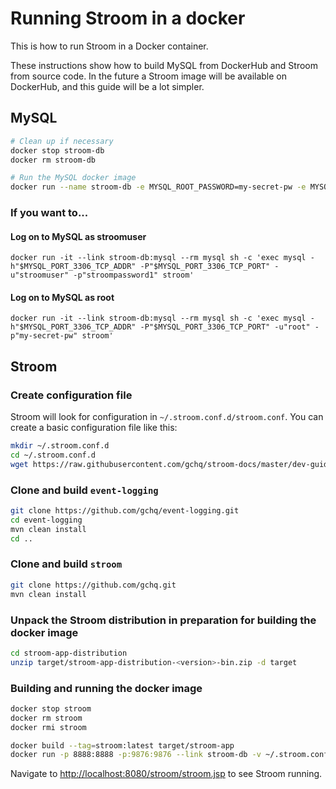 # Running Stroom in a docker

This is how to run Stroom in a Docker container.

These instructions show how to build MySQL from DockerHub and Stroom from source code. In the future a Stroom image will be available on DockerHub, and this guide will be a lot simpler.

## MySQL 
```bash
# Clean up if necessary
docker stop stroom-db
docker rm stroom-db

# Run the MySQL docker image
docker run --name stroom-db -e MYSQL_ROOT_PASSWORD=my-secret-pw -e MYSQL_USER=stroomuser -e MYSQL_PASSWORD=stroompassword1 -e MYSQL_DATABASE=stroom -d mysql:5.6
```

### If you want to...
#### Log on to MySQL as stroomuser
`docker run -it --link stroom-db:mysql --rm mysql sh -c 'exec mysql -h"$MYSQL_PORT_3306_TCP_ADDR" -P"$MYSQL_PORT_3306_TCP_PORT" -u"stroomuser" -p"stroompassword1" stroom'`

#### Log on to MySQL as root
`docker run -it --link stroom-db:mysql --rm mysql sh -c 'exec mysql -h"$MYSQL_PORT_3306_TCP_ADDR" -P"$MYSQL_PORT_3306_TCP_PORT" -u"root" -p"my-secret-pw" stroom'`



## Stroom

### Create configuration file
Stroom will look for configuration in `~/.stroom.conf.d/stroom.conf`. You can create a basic configuration file like this:

```bash
mkdir ~/.stroom.conf.d
cd ~/.stroom.conf.d
wget https://raw.githubusercontent.com/gchq/stroom-docs/master/dev-guide/resources/stroom.conf
```

### Clone and build `event-logging`

```bash
git clone https://github.com/gchq/event-logging.git
cd event-logging
mvn clean install
cd ..
```

### Clone and build `stroom`

```bash
git clone https://github.com/gchq.git
mvn clean install
```

###  Unpack the Stroom distribution in preparation for building the docker image

```bash
cd stroom-app-distribution
unzip target/stroom-app-distribution-<version>-bin.zip -d target
```

### Building and running the docker image

```bash
docker stop stroom
docker rm stroom
docker rmi stroom

docker build --tag=stroom:latest target/stroom-app
docker run -p 8888:8888 -p:9876:9876 --link stroom-db -v ~/.stroom.conf.d:/root/.stroom.conf.d --name=stroom -e STROOM_JDBC_DRIVER_URL="jdbc:mysql://stroom-db/stroom?useUnicode=yes&characterEncoding=UTF-8" -e STROOM_JDBC_DRIVER_USERNAME="stroomuser" -e STROOM_JDBC_DRIVER_PASSWORD="stroompassword1" stroom
```

Navigate to [http://localhost:8080/stroom/stroom.jsp](http://localhost:8080/stroom/stroom.jsp) to see Stroom running.
